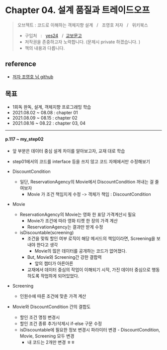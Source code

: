 # Chapter 04. 설계 품질과 트레이드오프

> 오브젝트 : 코드로 이해하는 객체지향 설계 &nbsp; / &nbsp; 조영호 저자 &nbsp; / &nbsp; 위키북스
> * 구입처 &nbsp; : &nbsp; [yes24](http://www.yes24.com/Product/Goods/74219491)
    &nbsp; / &nbsp;[교보문고](http://www.kyobobook.co.kr/product/detailViewKor.laf?ejkGb=KOR&mallGb=KOR&barcode=9791158391409&orderClick=LAG&Kc=)
>  * 저작권을 존중하고자 노력합니다. (문제시 private 하겠습니다. )
>  * 책의 내용과 다릅니다.
>
## reference
* [저자 조영호 님 github](https://github.com/eternity-oop/object)

## 목표
* 1회독 완독, 설계, 객체지향 프로그래밍 학습
* 2021.08.02 ~ 08.08 : chapter 01
* 2021.08.09 ~ 08.15 : chapter 02
* 2021.08.16 ~ 08.22 : chapter 03, 04


---



#### p.117 ~ my_step02

* 앞 부분은 데이터 중심 설계 차이를 알아보고자, 교재 대로 학습
* step01에서의 코드를 interface 등을 쓰지 않고 코드 자체에서만 수정해보기

* DiscountCondition
    * 일단, ReservationAgency의 Movie에서 DiscountCondition 꺼내는 걸 줄여보자
        * Movie 가 조건 책임지게 수정 -> 객체가 책임 : DiscountCondition

* Movie
    * ReservationAgency의 Movie는 영화 한 표당 가격계산시 필요
        * Movie가 조건에 따라 영화 티켓 한 장의 가격 계산
        * ReservationAgency는 결과만 받게 수정
    * isDiscountable(screening)
        * 조건을 맞춰 할인 여부 로직이 해당 메서드의 책임이라면, Screening을 보내야 한다고 생각
            * Movie의 많은 데이터를 공개하는 코드가 없어졌다.
        * But, Movie와 Screening간 강한 결합력
            * 앞의 챕터가 아른아른
        * 교재에서 데이터 중심의 작업이 이해되기 시작, 가진 데이터 중심으로 행동하도록 작업하게 되어있었다.

* Screening
    * 인원수에 따른 조건에 맞춘 가격 계산



* Movie와 DiscountCondition 간의 결합도
    * 할인 조건 명칭 변경시
    * 할인 조건 종류 추가/삭제시 if-else 구문 수정
    * isDiscountable에 필요한 정보 변경시 파라미터 변경 - DiscountCondition, Movie, Screening 모두 변경
        * 내 코드는 2개만 변경 ㅎㅎ

